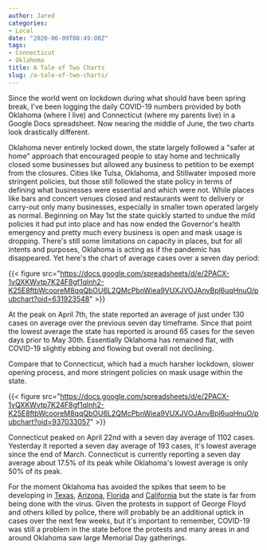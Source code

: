 ```yaml
---
author: Jared
categories:
- Local
date: "2020-06-09T08:49:00Z"
tags:
- Connecticut
- Oklahoma
title: A Tale of Two Charts
slug: /a-tale-of-two-charts/
---
```

Since the world went on lockdown during what should have been spring break, I've been logging the daily COVID-19 numbers provided by both Oklahoma (where I live) and Connecticut (where my parents live) in a Google Docs spreadsheet. Now nearing the middle of June, the two charts look drastically different.

Oklahoma never entirely locked down, the state largely followed a "safer at home" approach that encouraged people to stay home and technically closed some businesses but allowed any business to petition to be exempt from the closures. Cities like Tulsa, Oklahoma, and Stillwater imposed more stringent policies, but those still followed the state policy in terms of defining what businesses were essential and which were not. While places like bars and concert venues closed and restaurants went to delivery or carry-out only many businesses, especially in smaller town operated largely as normal. Beginning on May 1st the state quickly started to undue the mild policies it had put into place and has now ended the Governor's health emergency and pretty much every business is open and mask usage is dropping. There's still some limitations on capacity in places, but for all intents and purposes, Oklahoma is acting as if the pandemic has disappeared. Yet here's the chart of average cases over a seven day period:

{{< figure src="https://docs.google.com/spreadsheets/d/e/2PACX-1vQXKWvtp7K24F8gf1qlnh2-K25E8ftbWcooreM8qqQbOU6L2QMcPbnWiea9VUXJVOJAnvBpl6uqHnuO/pubchart?oid=631923548" >}}

At the peak on April 7th, the state reported an average of just under 130 cases on average over the previous seven day timeframe. Since that point the lowest average the state has reported is around 65 cases for the seven days prior to May 30th. Essentially Oklahoma has remained flat, with COVID-19 slightly ebbing and flowing but overall not declining.

Compare that to Connecticut, which had a much harsher lockdown, slower opening process, and more stringent policies on mask usage within the state.

{{< figure src="https://docs.google.com/spreadsheets/d/e/2PACX-1vQXKWvtp7K24F8gf1qlnh2-K25E8ftbWcooreM8qqQbOU6L2QMcPbnWiea9VUXJVOJAnvBpl6uqHnuO/pubchart?oid=937033057" >}}

Connecticut peaked on April 22nd with a seven day average of 1102 cases. Yesterday it reported a seven day average of 193 cases, it's lowest average since the end of March. Connecticut is currently reporting a seven day average about 17.5% of its peak while Oklahoma's lowest average is only 50% of its peak.

For the moment Oklahoma has avoided the spikes that seem to be developing in [Texas](https://www.npr.org/sections/coronavirus-live-updates/2020/06/08/872660425/texas-reports-record-breaking-covid-19-hospitalizations-as-state-reopens), [Arizona](https://www.fox10phoenix.com/news/this-trend-is-concerning-to-us-banner-health-warns-of-covid-19-increase-in-arizona), [Florida](https://www.npr.org/sections/coronavirus-live-updates/2020/06/08/872613988/floridas-rising-covid-19-numbers-what-do-they-mean) and [California](https://www.kcra.com/article/holidays-protests-uptick-california-covid-19-cases/32805415) but the state is far from being done with the virus. Given the protests in support of George Floyd and others killed by police, there will probably be an additional uptick in cases over the next few weeks, but it's important to remember, COVID-19 was still a problem in the state before the protests and many areas in and around Oklahoma saw large Memorial Day gatherings.